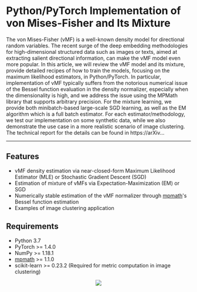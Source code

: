# Python/PyTorch Implementation of von Mises-Fisher and Its Mixture

The von Mises-Fisher (vMF) is a well-known density model for directional random variables. The recent surge of the deep embedding methodologies for high-dimensional structured data such as images or texts, aimed at extracting salient directional information, can make the vMF model even more popular. In this article, we will review the vMF model and its mixture, provide detailed recipes of how to train the models, focusing on the  maximum likelihood estimators, in Python/PyTorch. In particular, implementation of vMF typically suffers from the notorious numerical issue of the Bessel function evaluation in the density normalizer, especially when the dimensionality is high, and we address the issue using the MPMath library that supports arbitrary precision. For the mixture learning, we provide both  minibatch-based large-scale SGD learning, as well as the EM algorithm which is a full batch estimator. For each estimator/methodology, we test our implementation on some synthetic data, while we also demonstrate the use case in a more realistic scenario of image clustering. The technical report for the details can be found in https://arXiv...

---


## Features

* vMF density estimation via near-closed-form Maximum Likelihood Estimator (MLE) or Stochastic Gradient Descent (SGD)
* Estimation of mixture of vMFs via Expectation-Maximization (EM) or SGD
* Numerically stable estimation of the vMF normalizer through [mpmath](https://mpmath.org/)'s Bessel function estimation
* Examples of image clustering application


## Requirements

* Python 3.7
* PyTorch >= 1.4.0
* NumPy >= 1.18.1
* [mpmath](https://mpmath.org/) >= 1.1.0
* scikit-learn >= 0.23.2 (Required for metric computation in image clustering)


<p align="center">
  <img align="middle" src="./figs/thumbnail.png"/>
</p>
